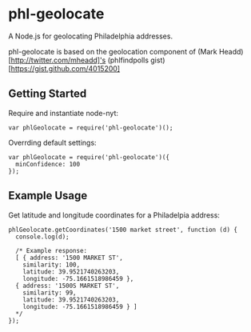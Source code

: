 # phl-geolocate

A Node.js for geolocating Philadelphia addresses.

phl-geolocate is based on the geolocation component of (Mark Headd)[http://twitter.com/mheadd]'s (phlfindpolls gist)[https://gist.github.com/4015200]

## Getting Started

Require and instantiate node-nyt:
  
    var phlGeolocate = require('phl-geolocate')();

Overrding default settings:

    var phlGeolocate = require('phl-geolocate')({
      minConfidence: 100
    });

## Example Usage

Get latitude and longitude coordinates for a Philadelpia address:

    phlGeolocate.getCoordinates('1500 market street', function (d) {
      console.log(d);

      /* Example response:
      [ { address: '1500 MARKET ST',
        similarity: 100,
        latitude: 39.9521740263203,
        longitude: -75.1661518986459 },
      { address: '1500S MARKET ST',
        similarity: 99,
        latitude: 39.9521740263203,
        longitude: -75.1661518986459 } ]
      */
    });
